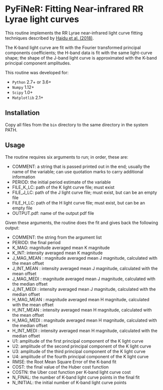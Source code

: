 # PyFiNeR: Fitting Near-infrared RR Lyrae light curves

This routine implements the RR Lyrae near-infrared light curve fitting techniques described by
[Hajdu et al. (2018)](https://arxiv.org/abs/1804.01456).

The K-band light curve are fit with the Fourier transformed principal components coefficients;
the H-band data is fit with the same light-curve shape; the shape of the J-band light curve is
approximated with the K-band principal component amplitudes.

This routine was developed for:
 - `Python` 2.7+ or 3.6+
 - `Numpy` 1.12+
 - `Scipy` 1.0+
 - `Matplotlib` 2.1+

## Installation

Copy all files from the `bin` directory to the same directory in the system PATH.

## Usage

The routine requires six arguments to run; in order, these are:
- COMMENT: a string that is passed printed out in the end; usually the name of the variable;
can use quotation marks to carry additional information
- PERIOD: the initial period estimate of the variable
- FILE_K_LC: path of the K light curve file; must exist
- FILE_J_LC: path of the J light curve file; must exist, but can be an empty file
- FILE_H_LC: path of the H light curve file; must exist, but can be an empty file
- OUTPUT.pdf: name of the output pdf file

Given these arguments, the routine does the fit and gives back the following output:
- COMMENT: the string from the argument list
- PERIOD: the final period 
- K_MAG: magnitude averaged mean K magnitude
- K_INT: intensity averaged mean K magnitude
- J_MAG_MEAN : magnitude averaged mean J magnitude, calculated with the mean offset
- J_INT_MEAN : intensity averaged mean J magnitude, calculated with the mean offset
- J_MAG_MEDI : magnitude averaged mean J magnitude, calculated with the median offset
- J_INT_MEDI : intensity averaged mean J magnitude, calculated with the median offset
- H_MAG_MEAN : magnitude averaged mean H magnitude, calculated with the mean offset
- H_INT_MEAN : intensity averaged mean H magnitude, calculated with the mean offset
- H_MAG_MEDI : magnitude averaged mean H magnitude, calculated with the median offset
- H_INT_MEDI : intensity averaged mean H magnitude, calculated with the median offset
- U1: amplitude of the first principal component of the K light curve
- U2: amplitude of the second principal component of the K light curve
- U3: amplitude of the third principal component of the K light curve
- U4: amplitude of the fourth principal component of the K light curve
- RMSE: the Root Mean Square Error of the K-band fit
- COST: the final value of the Huber cost function
- COSTN: the Uber cost function per K-band light curve cost
- N_FINAL: the number of K-band light curve points in the final fit
- N_INITIAL: the initial number of K-band light curve points

